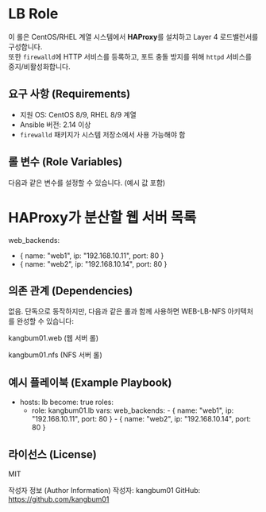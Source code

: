 LB Role
=========

이 롤은 CentOS/RHEL 계열 시스템에서 **HAProxy**를 설치하고 Layer 4 로드밸런서를 구성합니다.  
또한 `firewalld`에 HTTP 서비스를 등록하고, 포트 충돌 방지를 위해 `httpd` 서비스를 중지/비활성화합니다.

요구 사항 (Requirements)
------------------------

- 지원 OS: CentOS 8/9, RHEL 8/9 계열
- Ansible 버전: 2.14 이상
- `firewalld` 패키지가 시스템 저장소에서 사용 가능해야 함

롤 변수 (Role Variables)
------------------------

다음과 같은 변수를 설정할 수 있습니다. (예시 값 포함)

# HAProxy가 분산할 웹 서버 목록
web_backends:
  - { name: "web1", ip: "192.168.10.11", port: 80 }
  - { name: "web2", ip: "192.168.10.14", port: 80 }


의존 관계 (Dependencies)
------------------------
없음.
단독으로 동작하지만, 다음과 같은 롤과 함께 사용하면 WEB-LB-NFS 아키텍처를 완성할 수 있습니다:

kangbum01.web (웹 서버 롤)

kangbum01.nfs (NFS 서버 롤)

예시 플레이북 (Example Playbook)
------------------------
- hosts: lb
  become: true
  roles:
    - role: kangbum01.lb
      vars:
        web_backends:
          - { name: "web1", ip: "192.168.10.11", port: 80 }
          - { name: "web2", ip: "192.168.10.14", port: 80 }

라이선스 (License)
------------------------
MIT

작성자 정보 (Author Information)
작성자: kangbum01
GitHub: https://github.com/kangbum01

